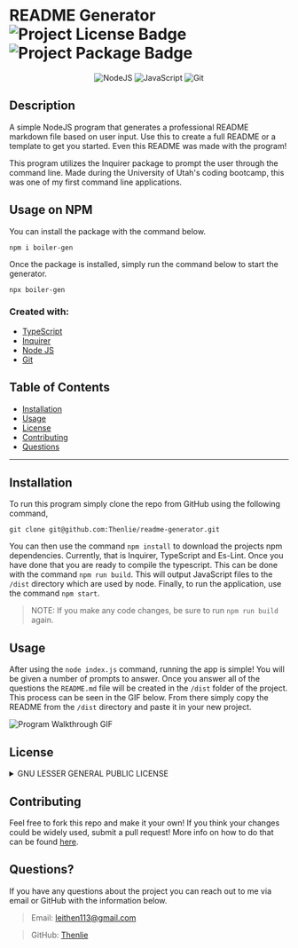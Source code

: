  # README Generator  ![Project License Badge](https://img.shields.io/badge/license-GNU-brightgreen) ![Project Package Badge](https://img.shields.io/badge/package-Inquirer-informational) 
 
 <div align="center">
 
  ![NodeJS](https://img.shields.io/badge/node.js-6DA55F?style=for-the-badge&logo=node.js&logoColor=white) ![JavaScript](https://img.shields.io/badge/javascript-%23323330.svg?style=for-the-badge&logo=javascript&logoColor=%23F7DF1E) ![Git](https://img.shields.io/badge/git-%23F05033.svg?style=for-the-badge&logo=git&logoColor=white)
  
</div>
  
  ## Description

  A simple NodeJS program that generates a professional README markdown file based on user input. Use this to create a full README or a template to get you started. Even this README was made with the program! 
  
  This program utilizes the Inquirer package to prompt the user through the command line. Made during the University of Utah's coding bootcamp, this was one of my first command line applications.

  ## Usage on NPM

  You can install the package with the command below.
  ```
  npm i boiler-gen
  ```
  Once the package is installed, simply run the command below to start the generator.
  ```
  npx boiler-gen
  ```

  
  ### Created with: 
  
  * [TypeScript](https://www.typescriptlang.org/)
  * [Inquirer](https://github.com/SBoudrias/Inquirer.js)
  * [Node JS](https://nodejs.org/en/)
  * [Git](https://git-scm.com/)

  ## Table of Contents

  * [Installation](#installation)
  * [Usage](#usage)
  * [License](#license)
  * [Contributing](#contributing)
  * [Questions](#questions)

  ***

  ## Installation

  To run this program simply clone the repo from GitHub using the following command, 
  
  ```
  git clone git@github.com:Thenlie/readme-generator.git
  ```
  
  You can then use the command `npm install` to download the projects npm dependencies. Currently, that is Inquirer, TypeScript and Es-Lint. Once you have done that you are ready to compile the typescript. This can be done with the command `npm run build`. This will output JavaScript files to the `/dist` directory which are used by node. Finally, to run the application, use the command `npm start`. 

  > NOTE: If you make any code changes, be sure to run `npm run build` again.

  ## Usage

  After using the `node index.js` command, running the app is simple! You will be given a number of prompts to answer. Once you answer all of the questions the `README.md` file will be created in the `/dist` folder of the project. This process can be seen in the GIF below. From there simply copy the README from the `/dist` directory and paste it in your new project. 

  ![Program Walkthrough GIF](https://github.com/Thenlie/readme-generator/blob/main/assets/videos/video-walkthrough2.gif)  
  
  ## License
  <details>
  
  
  <summary>GNU LESSER GENERAL PUBLIC LICENSE</summary>
  
  > Version 3, 29 June 2007
  > 
  > Copyright (C) 2007 Free Software Foundation, Inc. <https://fsf.org/>
  >
  > __Everyone is permitted to copy and distribute verbatim copies__
  > __of this license document, but changing it is not allowed.__
  > 
  > 
  > This version of the GNU Lesser General Public License incorporates
  > the terms and conditions of version 3 of the GNU General Public
  > License, supplemented by the additional permissions listed below.
  > 
  > 0. Additional Definitions.
  > 
  > As used herein, "this License" refers to version 3 of the GNU Lesser
  > General Public License, and the "GNU GPL" refers to version 3 of the GNU
  > General Public License.
  > 
  > "The Library" refers to a covered work governed by this License,
  > other than an Application or a Combined Work as defined below.
  > 
  > An "Application" is any work that makes use of an interface provided
  > by the Library, but which is not otherwise based on the Library.
  > Defining a subclass of a class defined by the Library is deemed a mode
  > of using an interface provided by the Library.
  > 
  > A "Combined Work" is a work produced by combining or linking an
  > Application with the Library.  The particular version of the Library
  > with which the Combined Work was made is also called the "Linked
  > Version".
  > 
  > The "Minimal Corresponding Source" for a Combined Work means the
  > Corresponding Source for the Combined Work, excluding any source code
  > for portions of the Combined Work that, considered in isolation, are
  > based on the Application, and not on the Linked Version.
  > 
  > The "Corresponding Application Code" for a Combined Work means the
  > object code and/or source code for the Application, including any data
  > and utility programs needed for reproducing the Combined Work from the
  > Application, but excluding the System Libraries of the Combined Work.
  > 
  > 1. Exception to Section 3 of the GNU GPL.
  > 
  > You may convey a covered work under sections 3 and 4 of this License
  > without being bound by section 3 of the GNU GPL.
  > 
  > 2. Conveying Modified Versions.
  > 
  > If you modify a copy of the Library, and, in your modifications, a
  > facility refers to a function or data to be supplied by an Application
  > that uses the facility (other than as an argument passed when the
  > facility is invoked), then you may convey a copy of the modified
  > version:
  > 
  > a) under this License, provided that you make a good faith effort to
  > ensure that, in the event an Application does not supply the
  > function or data, the facility still operates, and performs
  > whatever part of its purpose remains meaningful, or
  > 
  > b) under the GNU GPL, with none of the additional permissions of
  > this License applicable to that copy.
  > 
  > 3. Object Code Incorporating Material from Library Header Files.
  > 
  > The object code form of an Application may incorporate material from
  > a header file that is part of the Library.  You may convey such object
  > code under terms of your choice, provided that, if the incorporated
  > material is not limited to numerical parameters, data structure
  > layouts and accessors, or small macros, inline functions and templates
  > (ten or fewer lines in length), you do both of the following:
  > 
  > a) Give prominent notice with each copy of the object code that the
  > Library is used in it and that the Library and its use are
  > covered by this License.
  > 
  > b) Accompany the object code with a copy of the GNU GPL and this license
  > document.
  > 
  > 4. Combined Works.
  > 
  > You may convey a Combined Work under terms of your choice that,
  > taken together, effectively do not restrict modification of the
  > portions of the Library contained in the Combined Work and reverse
  > engineering for debugging such modifications, if you also do each of
  > the following:
  > 
  > a) Give prominent notice with each copy of the Combined Work that
  > the Library is used in it and that the Library and its use are
  > covered by this License.
  > 
  > b) Accompany the Combined Work with a copy of the GNU GPL and this license
  > document.
  > 
  > c) For a Combined Work that displays copyright notices during
  > execution, include the copyright notice for the Library among
  > these notices, as well as a reference directing the user to the
  > copies of the GNU GPL and this license document.
  > 
  > d) Do one of the following:
  > 
  > 0) Convey the Minimal Corresponding Source under the terms of this
  > License, and the Corresponding Application Code in a form
  > suitable for, and under terms that permit, the user to
  > recombine or relink the Application with a modified version of
  > the Linked Version to produce a modified Combined Work, in the
  > manner specified by section 6 of the GNU GPL for conveying
  > Corresponding Source.
  > 
  > 1) Use a suitable shared library mechanism for linking with the
  > Library.  A suitable mechanism is one that (a) uses at run time
  > a copy of the Library already present on the user's computer
  > system, and (b) will operate properly with a modified version
  > of the Library that is interface-compatible with the Linked
  > Version.
  > 
  > e) Provide Installation Information, but only if you would otherwise
  > be required to provide such information under section 6 of the
  > GNU GPL, and only to the extent that such information is
  > necessary to install and execute a modified version of the
  > Combined Work produced by recombining or relinking the
  > Application with a modified version of the Linked Version. (If
  > you use option 4d0, the Installation Information must accompany
  > the Minimal Corresponding Source and Corresponding Application
  > Code. If you use option 4d1, you must provide the Installation
  > Information in the manner specified by section 6 of the GNU GPL
  > for conveying Corresponding Source.)
  > 
  > 5. Combined Libraries.
  > 
  > You may place library facilities that are a work based on the
  > Library side by side in a single library together with other library
  > facilities that are not Applications and are not covered by this
  > License, and convey such a combined library under terms of your
  > choice, if you do both of the following:
  > 
  > a) Accompany the combined library with a copy of the same work based
  > on the Library, uncombined with any other library facilities,
  > conveyed under the terms of this License.
  > 
  > b) Give prominent notice with the combined library that part of it
  > is a work based on the Library, and explaining where to find the
  > accompanying uncombined form of the same work.
  > 
  > 6. Revised Versions of the GNU Lesser General Public License.
  > 
  > The Free Software Foundation may publish revised and/or new versions
  > of the GNU Lesser General Public License from time to time. Such new
  > versions will be similar in spirit to the present version, but may
  > differ in detail to address new problems or concerns.
  > 
  > Each version is given a distinguishing version number. If the
  > Library as you received it specifies that a certain numbered version
  > of the GNU Lesser General Public License "or any later version"
  > applies to it, you have the option of following the terms and
  > conditions either of that published version or of any later version
  > published by the Free Software Foundation. If the Library as you
  > received it does not specify a version number of the GNU Lesser
  > General Public License, you may choose any version of the GNU Lesser
  > General Public License ever published by the Free Software Foundation.
  > 
  > If the Library as you received it specifies that a proxy can decide
  > whether future versions of the GNU Lesser General Public License shall
  > apply, that proxy's public statement of acceptance of any version is
  > permanent authorization for you to choose that version for the
  > Library.
  </details>

  ## Contributing

  Feel free to fork this repo and make it your own! If you think your changes could be widely used, submit a pull request! More info on how to do that can be found [here](https://docs.github.com/en/pull-requests/collaborating-with-pull-requests/proposing-changes-to-your-work-with-pull-requests/about-pull-requests).
  
  ## Questions?

  If you have any questions about the project you can reach out to me via email or GitHub with the information below. 

  >Email: leithen113@gmail.com 

  >GitHub: [Thenlie](https://github.com/Thenlie)
